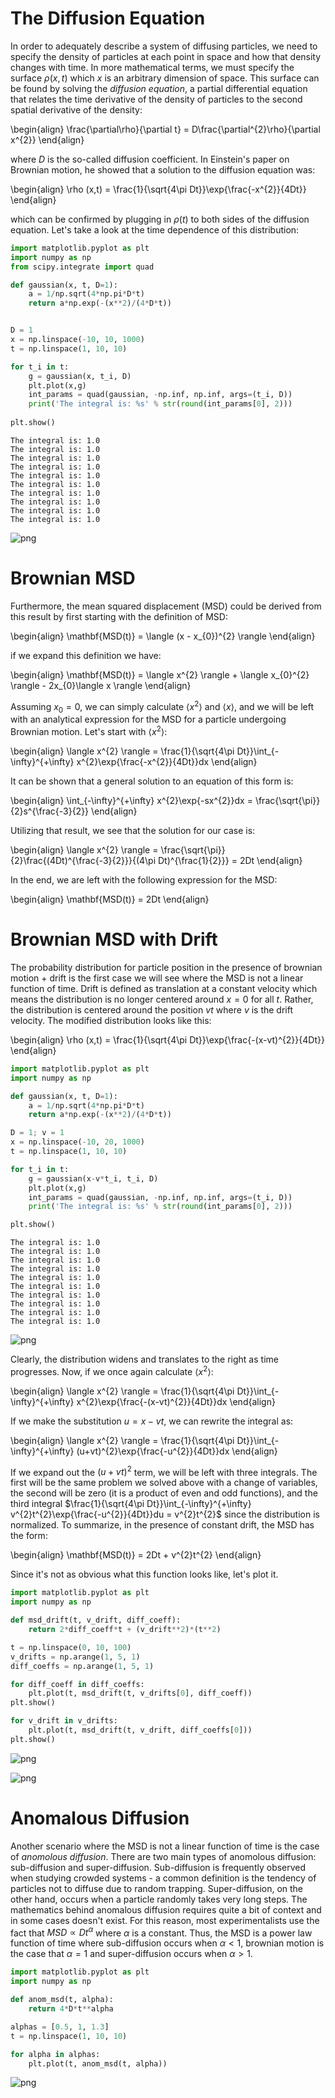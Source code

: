 # The Diffusion Equation

In order to adequately describe a system of diffusing particles, we need to specify the density of particles at each point in space and how that density changes with time. In more mathematical terms, we must specify the surface $\rho(x,t)$ which $x$ is an arbitrary dimension of space. This surface can be found by solving the *diffusion equation*, a partial differential equation that relates the time derivative of the density of particles to the second spatial derivative of the density: 

\begin{align}
\frac{\partial\rho}{\partial t} = D\frac{\partial^{2}\rho}{\partial x^{2}}
\end{align}

where $D$ is the so-called diffusion coefficient. In Einstein's paper on Brownian motion, he showed that a solution to the diffusion equation was: 

\begin{align}
\rho (x,t) = \frac{1}{\sqrt{4\pi Dt}}\exp{\frac{-x^{2}}{4Dt}}
\end{align}

which can be confirmed by plugging in $\rho(t)$ to both sides of the diffusion equation. Let's take a look at the time dependence of this distribution:


```python
import matplotlib.pyplot as plt
import numpy as np
from scipy.integrate import quad

def gaussian(x, t, D=1): 
    a = 1/np.sqrt(4*np.pi*D*t)
    return a*np.exp(-(x**2)/(4*D*t))


D = 1
x = np.linspace(-10, 10, 1000)
t = np.linspace(1, 10, 10)

for t_i in t:
    g = gaussian(x, t_i, D)
    plt.plot(x,g)
    int_params = quad(gaussian, -np.inf, np.inf, args=(t_i, D))
    print('The integral is: %s' % str(round(int_params[0], 2)))
    
plt.show()
```

    The integral is: 1.0
    The integral is: 1.0
    The integral is: 1.0
    The integral is: 1.0
    The integral is: 1.0
    The integral is: 1.0
    The integral is: 1.0
    The integral is: 1.0
    The integral is: 1.0
    The integral is: 1.0



![png](mean-squared-displacement-msd-in-different-scenarios_files/mean-squared-displacement-msd-in-different-scenarios_1_1.png)


# Brownian MSD

Furthermore, the mean squared displacement (MSD) could be derived from this result by first starting with the definition of MSD: 

\begin{align}
\mathbf{MSD(t)} = \langle (x - x_{0})^{2} \rangle
\end{align}

if we expand this definition we have: 

\begin{align}
\mathbf{MSD(t)} = \langle x^{2} \rangle + \langle x_{0}^{2} \rangle - 2x_{0}\langle x \rangle
\end{align}

Assuming $x_{0} = 0$, we can simply calculate $\langle x^{2} \rangle$ and $\langle x \rangle$, and we will be left with an analytical expression for the MSD for a particle undergoing Brownian motion. Let's start with $\langle x^{2} \rangle$: 

\begin{align}
\langle x^{2} \rangle = \frac{1}{\sqrt{4\pi Dt}}\int_{-\infty}^{+\infty} x^{2}\exp{\frac{-x^{2}}{4Dt}}dx
\end{align}

It can be shown that a general solution to an equation of this form is: 

\begin{align}
\int_{-\infty}^{+\infty} x^{2}\exp{-sx^{2}}dx = \frac{\sqrt{\pi}}{2}s^{\frac{-3}{2}}
\end{align}

Utilizing that result, we see that the solution for our case is: 

\begin{align}
\langle x^{2} \rangle = \frac{\sqrt{\pi}}{2}\frac{(4Dt)^{\frac{-3}{2}}}{(4\pi Dt)^{\frac{1}{2}}} = 2Dt
\end{align}

In the end, we are left with the following expression for the MSD: 

\begin{align}
\mathbf{MSD(t)} = 2Dt
\end{align}

# Brownian MSD with Drift

The probability distribution for particle position in the presence of brownian motion + drift is the first case we will see where the MSD is not a linear function of time. Drift is defined as translation at a constant velocity which means the distribution is no longer centered around $x = 0$ for all $t$. Rather, the distribution is centered around the position $vt$ where $v$ is the drift velocity. The modified distribution looks like this: 

\begin{align}
\rho (x,t) = \frac{1}{\sqrt{4\pi Dt}}\exp{\frac{-(x-vt)^{2}}{4Dt}}
\end{align}


```python
import matplotlib.pyplot as plt
import numpy as np

def gaussian(x, t, D=1): 
    a = 1/np.sqrt(4*np.pi*D*t)
    return a*np.exp(-(x**2)/(4*D*t))

D = 1; v = 1
x = np.linspace(-10, 20, 1000)
t = np.linspace(1, 10, 10)

for t_i in t:
    g = gaussian(x-v*t_i, t_i, D)
    plt.plot(x,g)
    int_params = quad(gaussian, -np.inf, np.inf, args=(t_i, D))
    print('The integral is: %s' % str(round(int_params[0], 2)))

plt.show()
```

    The integral is: 1.0
    The integral is: 1.0
    The integral is: 1.0
    The integral is: 1.0
    The integral is: 1.0
    The integral is: 1.0
    The integral is: 1.0
    The integral is: 1.0
    The integral is: 1.0
    The integral is: 1.0



![png](mean-squared-displacement-msd-in-different-scenarios_files/mean-squared-displacement-msd-in-different-scenarios_4_1.png)


Clearly, the distribution widens and translates to the right as time progresses. Now, if we once again calculate $\langle x^{2} \rangle$:

\begin{align}
\langle x^{2} \rangle = \frac{1}{\sqrt{4\pi Dt}}\int_{-\infty}^{+\infty} x^{2}\exp{\frac{-(x-vt)^{2}}{4Dt}}dx
\end{align}

If we make the substitution $u = x-vt$, we can rewrite the integral as: 

\begin{align}
\langle x^{2} \rangle = \frac{1}{\sqrt{4\pi Dt}}\int_{-\infty}^{+\infty} (u+vt)^{2}\exp{\frac{-u^{2}}{4Dt}}dx
\end{align}

If we expand out the $(u+vt)^{2}$ term, we will be left with three integrals. The first will be the same problem we solved above with a change of variables, the second will be zero (it is a product of even and odd functions), and the third integral $\frac{1}{\sqrt{4\pi Dt}}\int_{-\infty}^{+\infty} v^{2}t^{2}\exp{\frac{-u^{2}}{4Dt}}du = v^{2}t^{2}$ since the distribution is normalized. To summarize, in the presence of constant drift, the MSD has the form: 

\begin{align}
\mathbf{MSD(t)} = 2Dt + v^{2}t^{2}
\end{align}

Since it's not as obvious what this function looks like, let's plot it.


```python
import matplotlib.pyplot as plt
import numpy as np

def msd_drift(t, v_drift, diff_coeff): 
    return 2*diff_coeff*t + (v_drift**2)*(t**2)

t = np.linspace(0, 10, 100)
v_drifts = np.arange(1, 5, 1)
diff_coeffs = np.arange(1, 5, 1)

for diff_coeff in diff_coeffs: 
    plt.plot(t, msd_drift(t, v_drifts[0], diff_coeff))
plt.show()

for v_drift in v_drifts: 
    plt.plot(t, msd_drift(t, v_drift, diff_coeffs[0]))
plt.show()
```


![png](mean-squared-displacement-msd-in-different-scenarios_files/mean-squared-displacement-msd-in-different-scenarios_6_0.png)



![png](mean-squared-displacement-msd-in-different-scenarios_files/mean-squared-displacement-msd-in-different-scenarios_6_1.png)


# Anomalous Diffusion

Another scenario where the MSD is not a linear function of time is the case of *anomolous diffusion*. There are two main types of anomolous diffusion: sub-diffusion and super-diffusion. Sub-diffusion is frequently observed when studying crowded systems - a common definition is the tendency of particles not to diffuse due to random trapping. Super-diffusion, on the other hand, occurs when a particle randomly takes very long steps. The mathematics behind anomalous diffusion requires quite a bit of context and in some cases doesn't exist. For this reason, most experimentalists use the fact that $MSD \propto Dt^{\alpha}$ where $\alpha$ is a constant. Thus, the MSD is a power law function of time where sub-diffusion occurs when $\alpha < 1$, brownian motion is the case that $\alpha = 1$ and super-diffusion occurs when $\alpha > 1$. 


```python
import matplotlib.pyplot as plt
import numpy as np

def anom_msd(t, alpha): 
    return 4*D*t**alpha

alphas = [0.5, 1, 1.3]
t = np.linspace(1, 10, 10)

for alpha in alphas:
    plt.plot(t, anom_msd(t, alpha))

```


![png](mean-squared-displacement-msd-in-different-scenarios_files/mean-squared-displacement-msd-in-different-scenarios_8_0.png)


